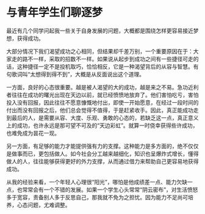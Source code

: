 # 与青年学生们聊逐梦

最近有几个同学问起我一些关于自身发展的问题，大概都是围绕怎样更容易接近梦想，获得成功。

大部分情况下我们渴望成功之心相同，但结果却千差万别，一个重要原因在于：大家走的路不一样，采取的招数不一样。如果说从起步到成功之间有一些捷径可走的话，这种捷径一定不是投机取巧，恰恰相反，它是一种渴望背后的从容与智慧。有句歌词叫“太想得到得不到”，大概是从反面说出这个道理。
 
一方面，良好的心态很重要。越是被人渴望的大的成功，越是来之不易。急功近利者往往在成功的曙光出现在天边以前，就已经愤愤地放弃了。他们害怕吃亏，害怕投入没有回报，因此往往不愿意慷慨地付出，即使一开始愿意，在经过一段时间的付出而没有回报之后，他们总会觉得不值得，于是赶紧收手。因此，真正能成功走到最后的人，是需要从容、大度、乐观、勇敢的心态的，若缺乏这一点，真正意义上的成功，也许永远是那可望不可及的“天边彩虹”。就算一时侥幸获得些许成功，也难免成为昙花一现。
 
另一方面，有足够的能力才能提供强有力的支撑。这种能力是多方面的，绝不仅仅是做事而已，更包括做人。如今社会分工越来越细化，知识也呈爆炸式增长，懂得做人的人，往往能够获得更好的外力支撑，从而通过借力来帮助自己更容易地获得成功。
 
从我的经验来看，一个年轻人心理很“阳光”，哪怕是他成绩差一点、能力欠缺一点，也常常会有一个不错的发展。如果一个学生心头常常“阴云密布”，对生活愤怒多于宽容，责备别人多于反思自己，那我就不免为之担忧。因为能力不足尚可培养，心态问题，尤难调整。

